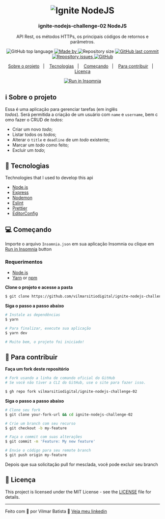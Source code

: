 <h1 align="center">
  <img alt="Ignite NodeJS" src="https://res.cloudinary.com/vilmarbatista/image/upload/v1635947944/Development/Ignite/nodejs_ignite_uxnujm.png" />
</h1>

<h3 align="center">
  ignite-nodejs-challenge-02 NodeJS
</h3>

<p align="center">API Rest, os métodos HTTPs, os principais códigos de retornos e parâmetros.</p>

<p align="center">
  <img alt="GitHub top language" src="https://img.shields.io/github/languages/top/vilmarsitiodigital/ignite-nodejs-challenge-02?color=%2300d561">

  <a href="https://www.linkedin.com/in/vilmarbatista/" target="_blank" rel="noopener noreferrer">
    <img alt="Made by" src="https://img.shields.io/badge/made%20by-vilmar-00d561">
  </a>

  <img alt="Repository size" src="https://img.shields.io/github/repo-size/vilmarsitiodigital/ignite-nodejs-challenge-02?color=%2300d561">

  <a href="https://github.com/vilmarsitiodigital/ignite-nodejs-challenge-02/commits/main">
    <img alt="GitHub last commit" src="https://img.shields.io/github/last-commit/vilmarsitiodigital/ignite-nodejs-challenge-02?color=%2300d561">
  </a>

  <a href="https://github.com/vilmarsitiodigital/ignite-nodejs-challenge-02/issues">
    <img alt="Repository issues" src="https://img.shields.io/github/issues/vilmarsitiodigital/ignite-nodejs-challenge-02?color=%2300d561">
  </a>

  <a href="https://github.com/vilmarsitiodigital/ignite-nodejs-challenge-02/blob/main/LICENSE">
    <img alt="GitHub" src="https://img.shields.io/github/license/vilmarsitiodigital/ignite-nodejs-challenge-02?color=%2300d561">
  </a>
</p>

<p align="center">
  <a href="#%EF%B8%8F-about-the-project">Sobre o projeto</a>&nbsp;&nbsp;&nbsp;|&nbsp;&nbsp;&nbsp;
  <a href="#-technologies">Tecnologias</a>&nbsp;&nbsp;&nbsp;|&nbsp;&nbsp;&nbsp;
  <a href="#-getting-started">Começando</a>&nbsp;&nbsp;&nbsp;|&nbsp;&nbsp;&nbsp;
  <a href="#-how-to-contribute">Para contribuir</a>&nbsp;&nbsp;&nbsp;|&nbsp;&nbsp;&nbsp;
  <a href="#-license">Licença</a>
</p>

<p id="insomniaButton" align="center">
  <a href="https://insomnia.rest/run/?label=RestInsomnia%20-%20VilmarBatistaf&uri=https%3A%2F%2Fgithub.com%2Fvilmarsitiodigital%2Fignite-nodejs-challenge-02%2Fblob%2Fmain%2FInsomnia.json" target="_blank"><img src="https://insomnia.rest/images/run.svg" alt="Run in Insomnia"></a>
</p>

## ℹ️ Sobre o projeto

Essa é uma aplicação para gerenciar tarefas (em inglês _todos_). Será permitida a criação de um usuário com `name` e `username`, bem como fazer o CRUD de *todos*:

- Criar um novo _todo_;
- Listar todos os _todos_;
- Alterar o `title` e `deadline` de um _todo_ existente;
- Marcar um _todo_ como feito;
- Excluir um _todo_;

## 🚀 Tecnologias

Technologies that I used to develop this api

- [Node.js](https://nodejs.org/en/)
- [Express](https://expressjs.com/pt-br/)
- [Nodemon](https://www.npmjs.com/package/nodemon)
- [Eslint](https://eslint.org/)
- [Prettier](https://prettier.io/)
- [EditorConfig](https://editorconfig.org/)

## 💻 Começando

Importe o arquivo `Insomnia.json` em sua aplicação Insomnia ou clique em [Run in Insomnia](#insomniaButton) button

### Requerimentos

- [Node.js](https://nodejs.org/en/)
- [Yarn](https://classic.yarnpkg.com/) or [npm](https://www.npmjs.com/)

**Clone o projeto e acesse a pasta**

```bash
$ git clone https://github.com/vilmarsitiodigital/ignite-nodejs-challenge-02.git && cd ignite-nodejs-challenge-02
```

**Siga o passo a passo abaixo**

```bash
# Instale as dependências
$ yarn

# Para finalizar, execute sua aplicação
$ yarn dev

# Muito bem, o projeto foi iniciado!
```

## 🤔 Para contribuir

**Faça um fork deste repositório**

```bash
# Fork usando a linha de comando oficial do GitHub
# Se você não tiver a CLI do GitHub, use o site para fazer isso.

$ gh repo fork vilmarsitiodigital/ignite-nodejs-challenge-02
```

**Siga o passo a passo abaixo**

```bash
# Clone seu fork
$ git clone your-fork-url && cd ignite-nodejs-challenge-02

# Crie um branch com seu recurso
$ git checkout -b my-feature

# Faça o commit com suas alterações
$ git commit -m 'Feature: My new feature'

# Envie o código para seu remote branch
$ git push origin my-feature
```

Depois que sua solicitação pull for mesclada, você pode excluir seu branch

## 📝 Licença

This project is licensed under the MIT License - see the [LICENSE](LICENSE) file for details.

---

Feito com 💚 por Vilmar Batista 🤝 [Veja meu linkedin](https://www.linkedin.com/in/vilmarbatista/)
